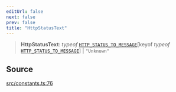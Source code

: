 ```yaml
---
editUrl: false
next: false
prev: false
title: "HttpStatusText"
---
```


> **HttpStatusText**: *typeof* [`HTTP_STATUS_TO_MESSAGE`](../variables/HTTP_STATUS_TO_MESSAGE.md)\[keyof *typeof* [`HTTP_STATUS_TO_MESSAGE`](../variables/HTTP_STATUS_TO_MESSAGE.md)\] \| `"Unknown"`

## Source

[src/constants.ts:76](https://github.com/eddienubes/sagetest/blob/c7f8532/src/constants.ts#L76)

